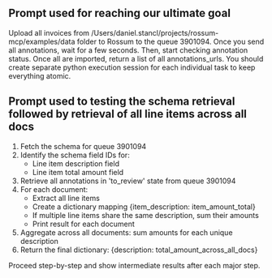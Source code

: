 ## Prompt used for reaching our ultimate goal

Upload all invoices from /Users/daniel.stancl/projects/rossum-mcp/examples/data folder to Rossum to the queue 3901094. Once you send all annotations, wait for a few seconds. Then, start checking annotation status. Once all are imported, return a list of all annotations_urls. You should create separate python execution session for each individual task to keep everything atomic.


## Prompt used to testing the schema retrieval followed by retrieval of all line items across all docs
1. Fetch the schema for queue 3901094
2. Identify the schema field IDs for:
    - Line item description field
    - Line item total amount field
3. Retrieve all annotations in 'to_review' state from queue 3901094
4. For each document:
    - Extract all line items
    - Create a dictionary mapping {item_description: item_amount_total}
    - If multiple line items share the same description, sum their amounts
    - Print result for each document
5. Aggregate across all documents: sum amounts for each unique description
6. Return the final dictionary: {description: total_amount_across_all_docs}

Proceed step-by-step and show intermediate results after each major step.
